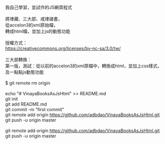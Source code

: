 我自己學習，並試作的JS網頁程式<br/>
<br/>
將律藏、三大部、戒律諸書，<br/>
從accelon3的xml原始檔，<br/>
轉成html檔，並加上js的動態功能<br/>
<br/>
授權方式：<br/>
https://creativecommons.org/licenses/by-nc-sa/3.0/tw/<br/>
<br/>
三大部轉換：<br/>
第一版，測試：從以前的accelon3的xml原檔中，轉換成html，並加上css樣式，及一點點js動態功能<br/>
<br/>
$ git remote rm origin<br/>
<br/>
echo "# VinayaBooksAsJsHtml" >> README.md<br/>
git init<br/>
git add README.md<br/>
git commit -m "first commit"<br/>
git remote add origin https://github.com/adbdao/VinayaBooksAsJsHtml.git<br/>
git push -u origin master<br/>
<br/>
git remote add origin https://github.com/adbdao/VinayaBooksAsJsHtml.git<br/>
git push -u origin master<br/>